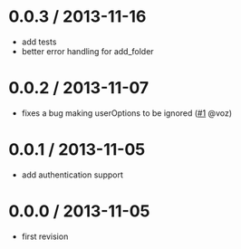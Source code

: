 0.0.3 / 2013-11-16
==================
 * add tests
 * better error handling for add_folder

0.0.2 / 2013-11-07
==================
 * fixes a bug making userOptions to be ignored ([#1][] @voz)

[#1]: https://github.com/yannickcr/node-bittorrent-sync/issues/1

0.0.1 / 2013-11-05
==================
 * add authentication support

0.0.0 / 2013-11-05
==================
 * first revision
